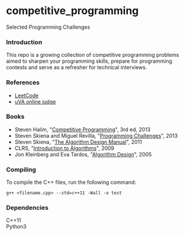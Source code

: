 # competitive_programming
Selected Programming Challenges

### Introduction

This repo is a growing collection of competitive programming problems aimed to sharpen your programming skills, prepare for programming contests and serve as a refresher for technical interviews.

### References

* [LeetCode](https://leetcode.com/)
* [uVA online judge](https://uva.onlinejudge.org/)

### Books

* Steven Halim, "[Competitive Programming](https://cpbook.net/)", 3rd ed, 2013  
* Steven Skiena and Miguel Revilla, "[Programming Challenges](https://www.amazon.com/gp/product/0387001638/)", 2013  
* Steven Skiena, "[The Algorithm Design Manual](http://www.algorist.com/)", 2011  
* CLRS, "[Introduction to Algorithms](https://mitpress.mit.edu/books/introduction-algorithms-third-edition)", 2009  
* Jon Kleinberg and Eva Tardos, "[Algorithm Design](https://www.amazon.com/Algorithm-Design-Jon-Kleinberg/dp/0321295358)", 2005  

### Compiling

To compile the C++ files, run the following command:

```
g++ <filename.cpp> --std=c++11 -Wall -o test 
```

### Dependencies

C++11  
Python3  

